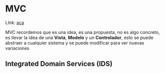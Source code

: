 # MVC

LInk: [aca](https://folk.universitetetioslo.no/trygver/2003/javazone-jaoo/MVC_pattern.pdf)

MVC recordemos que es una idea, es una propuesta, no es algo concreto, es llevar la idea de una **Vista**, **Modelo** y un **Controlador**, esto se puede abstraer a cualquier sistema y se puede modificar para ver nuevas variaciones 

## Integrated Domain Services (IDS)

